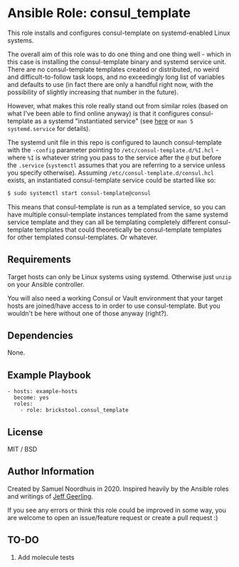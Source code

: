 # Ansible Role: consul_template

This role installs and configures consul-template on systemd-enabled Linux
systems.

The overall aim of this role was to do one thing and one thing well - which in
this case is installing the consul-template binary and systemd service unit.
There are no consul-template templates created or distributed, no weird and
difficult-to-follow task loops, and no exceedingly long list of variables and
defaults to use (in fact there are only a handful right now, with the
possibility of slightly increasing that number in the future).

However, what makes this role really stand out from similar roles (based on
what I've been able to find online anyway) is that it configures
consul-template as a systemd "instantiated service" (see
[here](https://www.freedesktop.org/software/systemd/man/systemd.service.html)
or `man 5 systemd.service` for details).

The systemd unit file in this repo is configured to launch consul-template with
the `-config` parameter pointing to `/etc/consul-template.d/%I.hcl` - where
`%I` is whatever string you pass to the service after the `@` but before the
`.service` (`systemctl` assumes that you are referring to a service unless you
specify otherwise). Assuming `/etc/consul-template.d/consul.hcl` exists, an
instantiated consul-template service could be started like so:

```sh
$ sudo systemctl start consul-template@consul
```

This means that consul-template is run as a templated service, so you can have
multiple consul-template instances templated from the same systemd service
template and they can all be templating completely different consul-template
templates that could theoretically be consul-template templates for other
templated consul-templates. Or whatever.

## Requirements

Target hosts can only be Linux systems using systemd. Otherwise just `unzip` on
your Ansible controller.

You will also need a working Consul or Vault environment that your target hosts
are joined/have access to in order to use consul-template. But you wouldn't be
here without one of those anyway (right?).

## Dependencies

None.

## Example Playbook

    - hosts: example-hosts
      become: yes
      roles:
        - role: brickstool.consul_template

## License

MIT / BSD

## Author Information

Created by Samuel Noordhuis in 2020. Inspired heavily by the Ansible roles and
writings of [Jeff Geerling](https://github.com/geerlingguy).

If you see any errors or think this role could be improved in some way, you
are welcome to open an issue/feature request or create a pull request :)

## TO-DO

1. Add molecule tests
